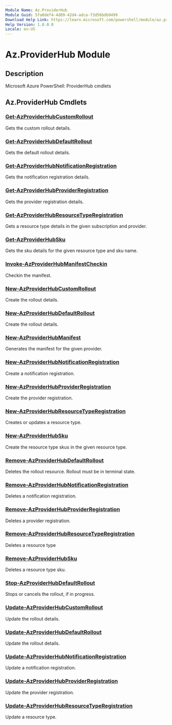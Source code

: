 ```yaml
---
Module Name: Az.ProviderHub
Module Guid: 5fa0def4-4d89-42d4-adca-f3d56bdb9499
Download Help Link: https://learn.microsoft.com/powershell/module/az.providerhub
Help Version: 1.0.0.0
Locale: en-US
---
```


# Az.ProviderHub Module
## Description
Microsoft Azure PowerShell: ProviderHub cmdlets

## Az.ProviderHub Cmdlets
### [Get-AzProviderHubCustomRollout](Get-AzProviderHubCustomRollout.md)
Gets the custom rollout details.

### [Get-AzProviderHubDefaultRollout](Get-AzProviderHubDefaultRollout.md)
Gets the default rollout details.

### [Get-AzProviderHubNotificationRegistration](Get-AzProviderHubNotificationRegistration.md)
Gets the notification registration details.

### [Get-AzProviderHubProviderRegistration](Get-AzProviderHubProviderRegistration.md)
Gets the provider registration details.

### [Get-AzProviderHubResourceTypeRegistration](Get-AzProviderHubResourceTypeRegistration.md)
Gets a resource type details in the given subscription and provider.

### [Get-AzProviderHubSku](Get-AzProviderHubSku.md)
Gets the sku details for the given resource type and sku name.

### [Invoke-AzProviderHubManifestCheckin](Invoke-AzProviderHubManifestCheckin.md)
Checkin the manifest.

### [New-AzProviderHubCustomRollout](New-AzProviderHubCustomRollout.md)
Create the rollout details.

### [New-AzProviderHubDefaultRollout](New-AzProviderHubDefaultRollout.md)
Create the rollout details.

### [New-AzProviderHubManifest](New-AzProviderHubManifest.md)
Generates the manifest for the given provider.

### [New-AzProviderHubNotificationRegistration](New-AzProviderHubNotificationRegistration.md)
Create a notification registration.

### [New-AzProviderHubProviderRegistration](New-AzProviderHubProviderRegistration.md)
Create the provider registration.

### [New-AzProviderHubResourceTypeRegistration](New-AzProviderHubResourceTypeRegistration.md)
Creates or updates a resource type.

### [New-AzProviderHubSku](New-AzProviderHubSku.md)
Create the resource type skus in the given resource type.

### [Remove-AzProviderHubDefaultRollout](Remove-AzProviderHubDefaultRollout.md)
Deletes the rollout resource.
Rollout must be in terminal state.

### [Remove-AzProviderHubNotificationRegistration](Remove-AzProviderHubNotificationRegistration.md)
Deletes a notification registration.

### [Remove-AzProviderHubProviderRegistration](Remove-AzProviderHubProviderRegistration.md)
Deletes a provider registration.

### [Remove-AzProviderHubResourceTypeRegistration](Remove-AzProviderHubResourceTypeRegistration.md)
Deletes a resource type

### [Remove-AzProviderHubSku](Remove-AzProviderHubSku.md)
Deletes a resource type sku.

### [Stop-AzProviderHubDefaultRollout](Stop-AzProviderHubDefaultRollout.md)
Stops or cancels the rollout, if in progress.

### [Update-AzProviderHubCustomRollout](Update-AzProviderHubCustomRollout.md)
Update the rollout details.

### [Update-AzProviderHubDefaultRollout](Update-AzProviderHubDefaultRollout.md)
Update the rollout details.

### [Update-AzProviderHubNotificationRegistration](Update-AzProviderHubNotificationRegistration.md)
Update a notification registration.

### [Update-AzProviderHubProviderRegistration](Update-AzProviderHubProviderRegistration.md)
Update the provider registration.

### [Update-AzProviderHubResourceTypeRegistration](Update-AzProviderHubResourceTypeRegistration.md)
Update a resource type.

